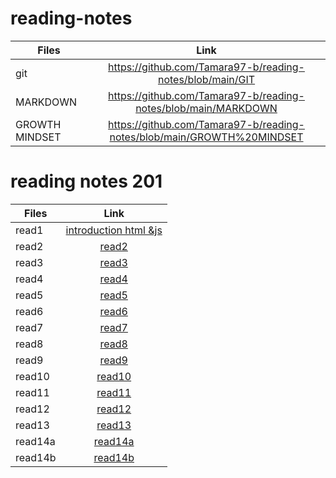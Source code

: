 # reading-notes

| Files    |      Link    | 
|----------|:-------------:| 
|   git    |  https://github.com/Tamara97-b/reading-notes/blob/main/GIT | 
| MARKDOWN |  https://github.com/Tamara97-b/reading-notes/blob/main/MARKDOWN   | 
| GROWTH MINDSET | https://github.com/Tamara97-b/reading-notes/blob/main/GROWTH%20MINDSET |


# reading notes 201

| Files    |      Link    | 
|----------|:-------------:| 
|  read1  |[introduction html &js](https://tamara97-b.github.io/reading-notes/read1htmljs)  | 
|read2  |  [read2](https://tamara97-b.github.io/reading-notes/read2)   | 
| read3 |[read3]( https://tamara97-b.github.io/reading-notes/read3) 
|read4  | [read4](https://tamara97-b.github.io/reading-notes/read4) |
|read5 |[read5](https://tamara97-b.github.io/reading-notes/read5) |
|read6|[read6](https://tamara97-b.github.io/reading-notes/read6) |
|read7|[read7](https://tamara97-b.github.io/reading-notes/read7) |
|read8|[read8](https://tamara97-b.github.io/reading-notes/read8)|
|read9|[read9](https://tamara97-b.github.io/reading-notes/read9)|
|read10|[read10](https://tamara97-b.github.io/reading-notes/read10)
|read11|[read11](https://tamara97-b.github.io/reading-notes/read11)|
|read12|[read12](https://tamara97-b.github.io/reading-notes/read12)|
|read13|[read13](https://tamara97-b.github.io/reading-notes/read13)|
|read14a|[read14a](https://tamara97-b.github.io/reading-notes/read14a)|
|read14b|[read14b](https://tamara97-b.github.io/reading-notes/read14b)|
